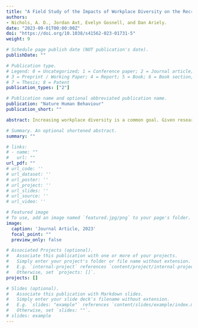 ```yaml
---
title: "A Field Study of the Impacts of Workplace Diversity on the Recruitment of Minority Group Members"
authors:
- Nichols, A. D., Jordan Axt, Evelyn Gosnell, and Dan Ariely.
date: "2023-09-01T00:00:00Z"
doi: "https://doi.org/10.1038/s41562-023-01731-5"
weight: 9

# Schedule page publish date (NOT publication's date).
publishDate: ""

# Publication type.
# Legend: 0 = Uncategorized; 1 = Conference paper; 2 = Journal article;
# 3 = Preprint / Working Paper; 4 = Report; 5 = Book; 6 = Book section;
# 7 = Thesis; 8 = Patent
publication_types: ["2"]

# Publication name and optional abbreviated publication name.
publication: "Nature Human Behaviour"
publication_short: ""

abstract: Increasing workplace diversity is a common goal. Given research showing that minority applicants anticipate better treatment in diverse workplaces, we ran a field experiment (N = 1,585 applicants, N = 31,928 website visitors) exploring how subtle organizational diversity cues affected applicant behaviour. Potential applicants viewed a company with varying levels of racial/ethnic or gender diversity. There was little evidence that racial/ethnic or gender diversity impacted the demographic composition or quality of the applicant pool. However, fewer applications were submitted to organizations with one form of diversity (that is, racial/ethnic or gender diversity), and more applications were submitted to organizations with only white men employees or employees diverse in race/ethnicity and gender. Finally, exploratory analyses found that female applicants were rated as more qualified than male applicants. Presenting a more diverse workforce does not guarantee more minority applicants, and organizations seeking to recruit minority applicants may need stronger displays of commitments to diversity.

# Summary. An optional shortened abstract.
summary: ""

# links:
# - name: ""
#   url: ""
url_pdf: ""
# url_code: ''
# url_dataset: ''
# url_poster: ''
# url_project: ''
# url_slides: ''
# url_source: ''
# url_video: ''

# Featured image
# To use, add an image named `featured.jpg/png` to your page's folder. 
image:
  caption: 'Journal Article, 2023'
  focal_point: ""
  preview_only: false

# Associated Projects (optional).
#   Associate this publication with one or more of your projects.
#   Simply enter your project's folder or file name without extension.
#   E.g. `internal-project` references `content/project/internal-project/index.md`.
#   Otherwise, set `projects: []`.
projects: []

# Slides (optional).
#   Associate this publication with Markdown slides.
#   Simply enter your slide deck's filename without extension.
#   E.g. `slides: "example"` references `content/slides/example/index.md`.
#   Otherwise, set `slides: ""`.
# slides: example
---
```

